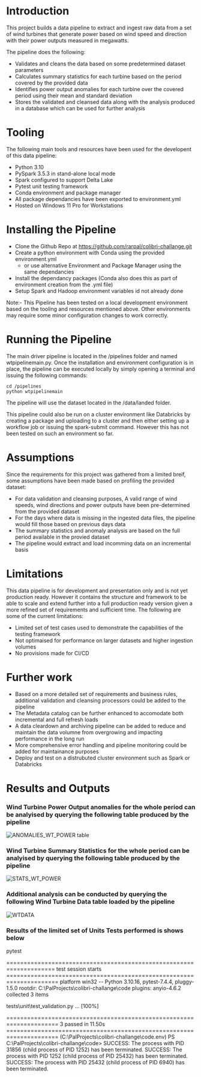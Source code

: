 # Introduction

This project builds a data pipeline to extract and ingest raw data from a set of wind turbines that generate power based on wind speed and direction with their power outputs measured in megawatts.

The pipeline does the following:
- Validates and cleans the data based on some predetermined dataset parameters
- Calculates summary statistics for each turbine based on the period covered by the provided data
- Identifies power output anomalies for each turbine over the covered period using their mean and standard deviation
- Stores the validated and cleansed data along with the analysis produced in a database which can be used for further analysis

# Tooling

The following main tools and resources have been used for the developent of this data pipeline:
- Python 3.10
- PySpark 3.5.3 in stand-alone local mode
- Spark configured to support Delta Lake
- Pytest unit testing framework
- Conda environment and package manager
- All package dependancies have been exported to environment.yml
- Hosted on Windows 11 Pro for Workstations

# Installing the Pipeline

- Clone the Github Repo at https://github.com/rarpal/colibri-challange.git
- Create a python environment with Conda using the provided environment.yml
    - or use alternative Environment and Package Manager using the same dependancies
- Install the dependancy packages (Conda also does this as part of environment creation from the .yml file)
- Setup Spark and Hadoop environment variables id not already done

Note:- This Pipeline has been tested on a local development environment based on the tooling and resources mentioned above. Other environments may require some minor configuration changes to work correctly. 

# Running the Pipeline

The main driver pipeline is located in the /pipelines folder and named wtpipelinemain.py. Once the installation and environment configuration is in place, the pipeline can be executed locally by simply opening a terminal and issuing the following commands:

    cd /pipelines
    python wtpipelinemain

The pipeline will use the dataset located in the /data/landed folder.

This pipeline could also be run on a cluster environment like Databricks by creating a package and uploading to a cluster and then either setting up a workflow job or issuing the spark-submit command. However this has not been tested on such an environment so far.

# Assumptions

Since the requirements for this project was gathered from a limited breif, some assumptions have been made based on profiling the provided dataset:
- For data validation and cleansing purposes, A valid range of wind speeds, wind directions and power outputs have been pre-determined from the provided dataset
- For the days where data is missing in the ingested data files, the pipeline would fill those based on previous days data
- The summary statistics and anomaly analysis are based on the full period available in the provied dataset
- The pipeline would extract and load incomming data on an incremental basis

# Limitations

This data pipeline is for development and presentation only and is not yet production ready. However it contains the structure and framework to be able to scale and extend further into a full production ready version given a more refined set of requirements and sufficient time. The following are some of the current limitations:
- Limited set of test cases used to demonstrate the capabilities of the testing framework
- Not optimaised for performance on larger datasets and higher ingestion volumes
- No provisions made for CI/CD

# Further work

- Based on a more detailed set of requirements and business rules, additional validation and cleansing processors could be added to the pipeline
- The Metadata catalog can be further enhanced to accomodate both incremental and full refresh loads
- A data cleardown and archiving pipeline can be added to reduce and maintain the data volumne from overgrowing and impacting performance in the long run
- More comprehensive error handling and pipeline monitoring could be added for maintainance purposes
- Deploy and test on a distrubuted cluster environment such as Spark or Databricks


# Results and Outputs

### Wind Turbine Power Output anomalies for the whole period can be analyised by querying the following table produced by the pipeline

![ANOMALIES_WT_POWER table](/images/anomalies_wt_power.png)


### Wind Turbine Summary Statistics for the whole period can be analyised by querying the following table produced by the pipeline

![STATS_WT_POWER](/images/stats_wt_power.png)


### Additional analysis can be conducted by querying the following Wind Turbine Data table loaded by the pipeline

![WTDATA](/images/wtdata.png)


### Results of the limited set of Units Tests performed is shows below

pytest

==================================================================== test session starts ===================================================================== 
platform win32 -- Python 3.10.16, pytest-7.4.4, pluggy-1.5.0
rootdir: C:\PalProjects\colibri-challange\code
plugins: anyio-4.6.2
collected 3 items                                                                                                                                              

tests\unit\test_validation.py ...                                                                                                                       [100%]

===================================================================== 3 passed in 11.50s =====================================================================
(C:\PalProjects\colibri-challange\code\.env) PS C:\PalProjects\colibri-challange\code> SUCCESS: The process with PID 31856 (child process of PID 1252) has been terminated.
SUCCESS: The process with PID 1252 (child process of PID 25432) has been terminated.
SUCCESS: The process with PID 25432 (child process of PID 6940) has been terminated.